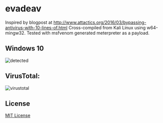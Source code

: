 # evadeav

Inspired by blogpost at http://www.attactics.org/2016/03/bypassing-antivirus-with-10-lines-of.html
Cross-compiled from Kali Linux using w64-mingw32. Tested with msfvenom generated meterpreter as a payload.

## Windows 10

![detected](https://cloud.githubusercontent.com/assets/4956006/14064723/65fdf5f8-f40e-11e5-8925-f365114da707.png)

## VirusTotal:

![virustotal](https://cloud.githubusercontent.com/assets/4956006/14064725/69c00abe-f40e-11e5-8e8d-c6b738f93873.png)

## License

[MIT License](LICENSE)
